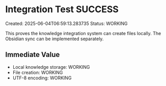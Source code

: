 # Integration Test SUCCESS

Created: 2025-06-04T06:59:13.283735
Status: WORKING

This proves the knowledge integration system can create files locally.
The Obsidian sync can be implemented separately.

## Immediate Value
- Local knowledge storage: WORKING
- File creation: WORKING  
- UTF-8 encoding: WORKING
